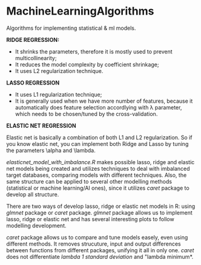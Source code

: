 # MachineLearningAlgorithms
Algorithms for implementing statistical & ml models.

**RIDGE REGRESSION:**

 - It shrinks the parameters, therefore it is mostly used to prevent multicollinearity;
 - It reduces the model complexity by coefficient shrinkage;
 - It uses L2 regularization technique.
 
 **LASSO REGRESSION**
 
 - It uses L1 regularization technique;
 - It is generally used when we have more number of features, because it automatically does feature selection accordlying with λ parameter, which needs to be chosen/tuned by the cross-validation.
 
 **ELASTIC NET REGRESSION**
 
 Elastic net is basically a combination of both L1 and L2 regularization. So if you know elastic net, you can implement both Ridge and Lasso by tuning the parameters \alpha and \lambda.

*elasticnet_model_with_imbalance.R* makes possible lasso, ridge and elastic net models being created and utilizes techniques to deal with imbalanced target databases, comparing models with different techniques. Also, the same structure can be applied to several other modelling methods (statistical or machine learning/AI ones), since it utilizes *caret* package to develop all structure.

There are two ways of develop lasso, ridge or elastic net models in R: using *glmnet* package or *caret* package.
*glmnet* package allows us to implement lasso, ridge or elastic net and has several interesting plots to follow modelling development.

*caret* package allows us to compare and tune models easely, even using different methods. It removes strucuture, input and output differences between functions from different packages, unifying it all in only one. *caret* does not differentiate *lambda 1 standard deviation* and "lambda minimum*.
